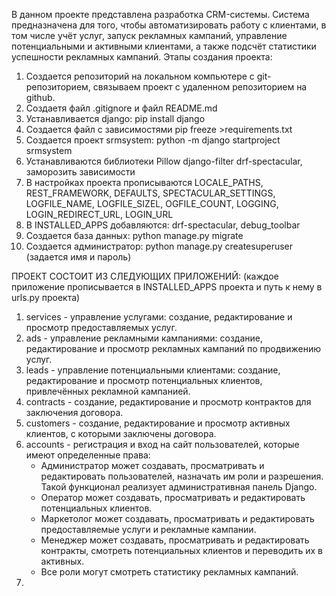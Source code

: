 В данном проекте представлена разработка CRM-системы.
Система предназначена для того, чтобы автоматизировать работу с клиентами, в том числе учёт услуг, 
запуск рекламных кампаний, управление потенциальными и активными клиентами, а также подсчёт статистики 
успешности рекламных кампаний.
Этапы создания проекта:
1. Создается репозиторий на локальном компьютере с git-репозиторием, связываем проект с удаленном репозиторием на github.
2. Создаетя файл .gitignore и файл README.md
3. Устанавливается django: pip install django
4. Создается файл с зависимостями pip freeze >requirements.txt
5. Создается проект srmsystem: python -m django startproject srmsystem
6. Устанавливаются библиотеки Pillow django-filter drf-spectacular, заморозить зависимости
8. В настройках проекта прописываются LOCALE_PATHS, REST_FRAMEWORK, DEFAULTS, SPECTACULAR_SETTINGS, LOGFILE_NAME, LOGFILE_SIZEL, OGFILE_COUNT, LOGGING, LOGIN_REDIRECT_URL, LOGIN_URL
9. В INSTALLED_APPS добавляются: drf-spectacular, debug_toolbar
10. Создается база данных: python manage.py migrate
11. Создается администратор: python manage.py createsuperuser (задается имя и пароль)

ПРОЕКТ СОСТОИТ ИЗ СЛЕДУЮЩИХ ПРИЛОЖЕНИЙ:
(каждое приложение прописывается в INSTALLED_APPS проекта и путь к нему в urls.py проекта)

1. services - управление услугами: создание, редактирование и просмотр предоставляемых услуг. 
2. ads - управление рекламными кампаниями: создание, редактирование и просмотр рекламных кампаний по продвижению услуг. 
3. leads - управление потенциальными клиентами: создание, редактирование и просмотр потенциальных клиентов, привлечённых рекламной кампанией.
4. contracts - создание, редактирование и просмотр контрактов для заключения договора.
5. customers - создание, редактирование и просмотр активных клиентов, с которыми заключены договора.
6. accounts - регистрация и вход на сайт пользователей, которые имеют определенные права:
    - Администратор может создавать, просматривать и редактировать пользователей, назначать им роли и разрешения. Такой функционал реализует административная панель Django.
    - Оператор может создавать, просматривать и редактировать потенциальных клиентов.
    - Маркетолог может создавать, просматривать и редактировать предоставляемые услуги и рекламные кампании.
    - Менеджер может создавать, просматривать и редактировать контракты, смотреть потенциальных клиентов и переводить их в активных.
    - Все роли могут смотреть статистику рекламных кампаний.
7. 